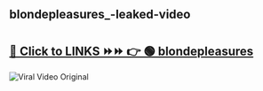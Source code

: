 
 ## blondepleasures_-leaked-video 

# <h2><a href="https://clipsfans.com/blondepleasures_&ref=git">🔗 Click to LINKS ⏩⏩ 👉 🟢 blondepleasures  </a></h2>

<a href="https://clipsfans.com/blondepleasures_&ref=git" rel="nofollow" data-target="animated-image.originalLink"><img src="https://i.ibb.co.com/xMMVF88/686577567.gif" alt="Viral Video Original" style="max-width: 100%; display: inline-block;" data-target="animated-image.originalImage"></a>
